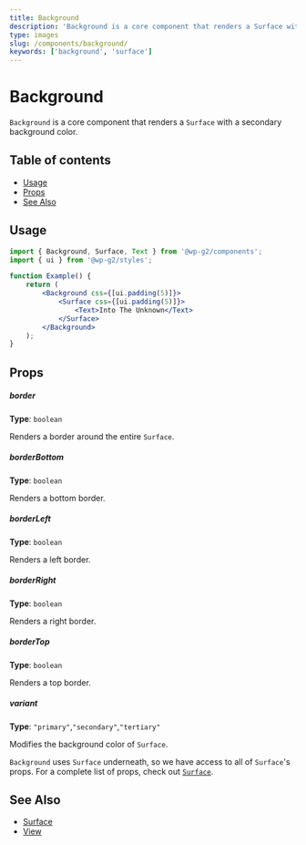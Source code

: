 ```yaml
---
title: Background
description: 'Background is a core component that renders a Surface with a secondary background color.'
type: images
slug: /components/background/
keywords: ['background', 'surface']
---
```


# Background

`Background` is a core component that renders a `Surface` with a secondary background color.

## Table of contents

<!-- START doctoc generated TOC please keep comment here to allow auto update -->
<!-- DON'T EDIT THIS SECTION, INSTEAD RE-RUN doctoc TO UPDATE -->

-   [Usage](#usage)
-   [Props](#props)
-   [See Also](#see-also)

<!-- END doctoc generated TOC please keep comment here to allow auto update -->

<!-- Automatically Generated. DO NOT EDIT THIS FILE. -->
<!-- Instead, edit packages/website/src/docs/components/core/background.mdx -->

<!-- props -->

<!-- Automatically Generated -->

## Usage

```jsx live
import { Background, Surface, Text } from '@wp-g2/components';
import { ui } from '@wp-g2/styles';

function Example() {
	return (
		<Background css={[ui.padding(5)]}>
			<Surface css={[ui.padding(5)]}>
				<Text>Into The Unknown</Text>
			</Surface>
		</Background>
	);
}
```

## Props

##### border

**Type**: `boolean`

Renders a border around the entire `Surface`.

##### borderBottom

**Type**: `boolean`

Renders a bottom border.

##### borderLeft

**Type**: `boolean`

Renders a left border.

##### borderRight

**Type**: `boolean`

Renders a right border.

##### borderTop

**Type**: `boolean`

Renders a top border.

##### variant

**Type**: `"primary"`,`"secondary"`,`"tertiary"`

Modifies the background color of `Surface`.

<!-- /Automatically Generated -->
<!-- /props -->

`Background` uses `Surface` underneath, so we have access to all of `Surface`'s props. For a complete list of props, check out [`Surface`](/components/surface/#props).

## See Also

-   [Surface](/components/surface/)
-   [View](/components/view/)
